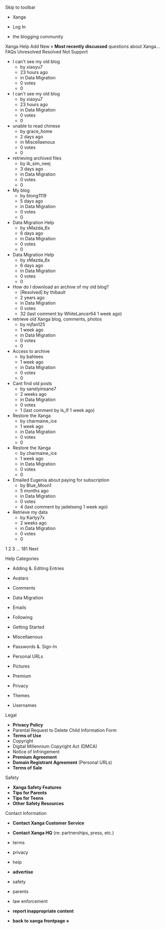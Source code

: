 Skip to toolbar

*   Xanga

*   Log In

*   the blogging community

Xanga Help Add New » **Most recently discussed** questions about Xanga… FAQs Unresolved Resolved Not Support

*   I can't see my old blog
    *   by xiaoyu7
    *   23 hours ago
    *   in Data Migration
    *   0 votes
    *   0
*   I can't see my old blog
    *   by xiaoyu7
    *   23 hours ago
    *   in Data Migration
    *   0 votes
    *   0
*   unable to read chinese
    *   by grace\_home
    *   2 days ago
    *   in Miscellaenous
    *   0 votes
    *   0
*   retrieving archived files
    *   by ib\_sim\_neej
    *   3 days ago
    *   in Data Migration
    *   0 votes
    *   0
*   My blog
    *   by blong1119
    *   5 days ago
    *   in Data Migration
    *   0 votes
    *   0
*   Data Migration Help
    *   by xMazda\_6x
    *   6 days ago
    *   in Data Migration
    *   0 votes
    *   0
*   Data Migration Help
    *   by xMazda\_6x
    *   6 days ago
    *   in Data Migration
    *   0 votes
    *   0
*   How do I download an archive of my old blog?
    *   \[Resolved\] by thibault
    *   2 years ago
    *   in Data Migration
    *   0 votes
    *   32 (last comment by WhiteLancer64 1 week ago)
*   retrieve old Xanga blog, comments, photos
    *   by mjfan125
    *   1 week ago
    *   in Data Migration
    *   0 votes
    *   0
*   Access to archive
    *   by bahtees
    *   1 week ago
    *   in Data Migration
    *   0 votes
    *   0
*   Cant find old posts
    *   by sanelyinsane7
    *   2 weeks ago
    *   in Data Migration
    *   0 votes
    *   1 (last comment by ls\_lf 1 week ago)
*   Restore the Xanga
    *   by charmaine\_ice
    *   1 week ago
    *   in Data Migration
    *   0 votes
    *   0
*   Restore the Xanga
    *   by charmaine\_ice
    *   1 week ago
    *   in Data Migration
    *   0 votes
    *   0
*   Emailed Eugenia about paying for subscription
    *   by Blue\_Moon1
    *   5 months ago
    *   in Data Migration
    *   0 votes
    *   4 (last comment by jadetseng 1 week ago)
*   Retrieve my data
    *   by Karlyy7x
    *   2 weeks ago
    *   in Data Migration
    *   0 votes
    *   0

1 2 3 ... 181 Next

Help Categories

*   Adding &. Editing Entries
*   Avatars
*   Comments
*   Data Migration
*   Emails
*   Following
*   Getting Started
*   Miscellaenous

*   Passwords &. Sign-In
*   Personal URLs
*   Pictures
*   Premium
*   Privacy
*   Themes
*   Usernames

Legal

*   **Privacy Policy**
*   Parental Request to Delete Child Information Form
*   **Terms of Use**
*   Copyright
*   Digital Millennium Copyright Act (DMCA)
*   Notice of Infringement
*   **Premium Agreement**
*   **Domain Registrant Agreement** (Personal URLs)
*   **Terms of Sale**

Safety

*   **Xanga Safety Features**
*   **Tips for Parents**
*   **Tips for Teens**
*   **Other Safety Resources**

Contact Information

*   **Contact Xanga Customer Service**
*   **Contact Xanga HQ** (re: partnerships, press, etc.)

*   terms
*   privacy
*   help
*   **advertise**

*   safety
*   parents
*   law enforcement
*   **report inappropriate content**

*   **back to xanga frontpage »**